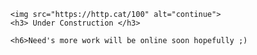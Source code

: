 <html>
  <head>
    <title>s3a's blog</title>
    </head>
  <body>
    
      <img src="https://http.cat/100" alt="continue">
      <h3> Under Construction </h3>

      <h6>Need's more work will be online soon hopefully ;)

  
  </body>
</html>
      
